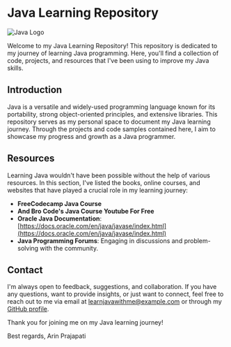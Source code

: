 # Java Learning Repository

![Java Logo](https://brandslogos.com/wp-content/uploads/images/java-logo-1.png)

Welcome to my Java Learning Repository! This repository is dedicated to my journey of learning Java programming. Here, you'll find a collection of code, projects, and resources that I've been using to improve my Java skills.


## Introduction

Java is a versatile and widely-used programming language known for its portability, strong object-oriented principles, and extensive libraries. This repository serves as my personal space to document my Java learning journey. Through the projects and code samples contained here, I aim to showcase my progress and growth as a Java programmer.

## Resources

Learning Java wouldn't have been possible without the help of various resources. In this section, I've listed the books, online courses, and websites that have played a crucial role in my learning journey:

- **FreeCodecamp Java Course**
- **And Bro Code's Java Course Youtube For Free**
- **Oracle Java Documentation**: [https://docs.oracle.com/en/java/javase/index.html](https://docs.oracle.com/en/java/javase/index.html)
- **Java Programming Forums**: Engaging in discussions and problem-solving with the community.

## Contact

I'm always open to feedback, suggestions, and collaboration. If you have any questions, want to provide insights, or just want to connect, feel free to reach out to me via email at learnjavawithme@example.com or through my [GitHub profile](https://github.com/yourusername).

Thank you for joining me on my Java learning journey!

Best regards,
Arin Prajapati
